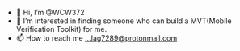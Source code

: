 - 👋 Hi, I’m @WCW372
- 👀 I’m interested in finding someone who can build a MVT(Mobile Verification Toolkit) for me.  
- 📫 How to reach me ...Iag7289@protonmail.com

<!---
WCW372/WCW372 is a ✨ special ✨ repository because its `README.md` (this file) appears on your GitHub profile.
You can click the Preview link to take a look at your changes.
--->
